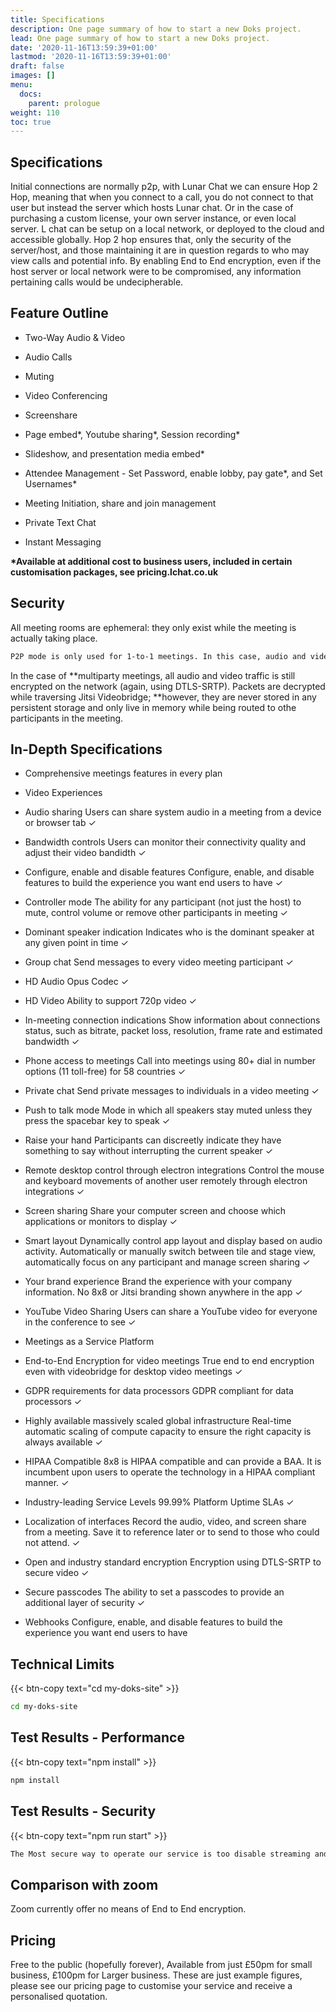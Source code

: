 ```yaml
---
title: Specifications
description: One page summary of how to start a new Doks project.
lead: One page summary of how to start a new Doks project.
date: '2020-11-16T13:59:39+01:00'
lastmod: '2020-11-16T13:59:39+01:00'
draft: false
images: []
menu:
  docs:
    parent: prologue
weight: 110
toc: true
---
```

## Specifications

Initial connections are normally p2p, with Lunar Chat we can ensure Hop 2 Hop, meaning that when you connect to a call, you do not connect to that user but instead the server which hosts Lunar chat. Or in the case of purchasing a custom license, your own server instance, or even local server. L chat can be setup on a local network, or deployed to the cloud and accessible globally. Hop 2 hop ensures that, only the security of the server/host, and those maintaining it are in question regards to who may view calls and potential info. By enabling End to End encryption, even if the host server or local network were to be compromised, any information pertaining calls would be undecipherable.

## Feature Outline

*   Two-Way Audio & Video

*   Audio Calls

*   Muting

*   Video Conferencing

*   Screenshare

*   Page embed*, Youtube sharing*, Session recording*

*   Slideshow, and presentation media embed*

*   Attendee Management - Set Password, enable lobby, pay gate*, and  Set Usernames*

*   Meeting Initiation, share and join management

*   Private Text Chat

*   Instant Messaging

**\*Available at additional cost to business users, included in certain customisation packages, see pricing.lchat.co.uk**

## Security

All meeting rooms are ephemeral: they only exist while the meeting is actually taking place. 

```bash
P2P mode is only used for 1-to-1 meetings. In this case, audio and video are encrypted using DTLS-SRTP all the way from the sender to the receiver, even if they traverse network components like TURN servers.
```

In the case of **multiparty meetings, all audio and video traffic is still encrypted on the network (again, using DTLS-SRTP). Packets are decrypted while traversing Jitsi Videobridge; **however, they are never stored in any persistent storage and only live in memory while being routed to othe participants in the meeting.

## In-Depth Specifications

*   Comprehensive meetings features in every plan

*   Video Experiences

*   Audio sharing	Users can share system audio in a meeting from a device or browser tab	✓

*   Bandwidth controls	Users can monitor their connectivity quality and adjust their video bandidth	✓

*   Configure, enable and disable features	Configure, enable, and disable features to build the experience you want end users to have	✓

*   Controller mode	The ability for any participant (not just the host) to mute, control volume or remove other participants in meeting	✓

*   Dominant speaker indication	Indicates who is the dominant speaker at any given point in time	✓

*   Group chat	Send messages to every video meeting participant	✓

*   HD Audio	Opus Codec	✓

*   HD Video	Ability to support 720p video	✓

*   In-meeting connection indications	Show information about connections status, such as bitrate, packet loss, resolution, frame rate and estimated bandwidth	✓

*   Phone access to meetings	Call into meetings using 80+ dial in number options (11 toll-free) for 58 countries	✓

*   Private chat	Send private messages to individuals in a video meeting	✓

*   Push to talk mode	Mode in which all speakers stay muted unless they press the spacebar key to speak	✓

*   Raise your hand	Participants can discreetly indicate they have something to say without interrupting the current speaker	✓

*   Remote desktop control through electron integrations	Control the mouse and keyboard movements of another user remotely through electron integrations	✓

*   Screen sharing	Share your computer screen and choose which applications or monitors to display	✓

*   Smart layout	Dynamically control app layout and display based on audio activity. Automatically or manually switch between tile and stage view, automatically focus on any participant and manage screen sharing	✓

*   Your brand experience	Brand the experience with your company information. No 8x8 or Jitsi branding shown anywhere in the app	✓

*   YouTube Video Sharing	Users can share a YouTube video for everyone in the conference to see	✓

*   Meetings as a Service Platform

*   End-to-End Encryption for video meetings	True end to end encryption even with videobridge for desktop video meetings	✓

*   GDPR requirements for data processors	GDPR compliant for data processors	✓

*   Highly available massively scaled global infrastructure	Real-time automatic scaling of compute capacity to ensure the right capacity is always available	✓

*   HIPAA Compatible	8x8 is HIPAA compatible and can provide a BAA. It is incumbent upon users to operate the technology in a HIPAA compliant manner.	✓

*   Industry-leading Service Levels	99.99% Platform Uptime SLAs	✓

*   Localization of interfaces	Record the audio, video, and screen share from a meeting. Save it to reference later or to send to those who could not attend.	✓

*   Open and industry standard encryption	Encryption using DTLS-SRTP to secure video	✓

*   Secure passcodes	The ability to set a passcodes to provide an additional layer of security	✓

*   Webhooks	Configure, enable, and disable features to build the experience you want end users to have

## Technical Limits

{{< btn-copy text="cd my-doks-site" >}}

```bash
cd my-doks-site
```

## Test Results - Performance

{{< btn-copy text="npm install" >}}

```bash
npm install
```

## Test Results - Security

{{< btn-copy text="npm run start" >}}

```bash
The Most secure way to operate our service is too disable streaming and recording, this is done by default on public access Lchat.co.uk then selecting in the settings 'Enable End to End encryption'
```

## Comparison with zoom

Zoom currently offer no means of End to End encryption.

## Pricing

Free to the public (hopefully forever), Available from just £50pm for small business, £100pm for Larger business. These are just example figures, please see our pricing page to customise your service and receive a personalised quotation.
